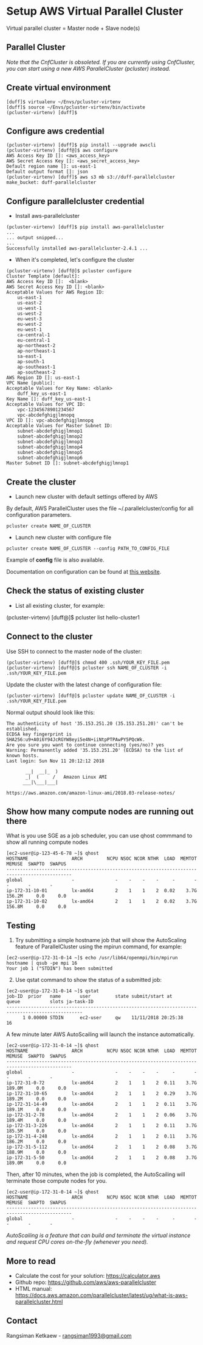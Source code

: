 # Setup AWS Virtual Parallel Cluster

Virtual parallel cluster = Master node + Slave node(s)

## Parallel Cluster

_Note that the CnfCluster is obsoleted. If you are currently using CnfCluster, you can start using a new AWS ParallelCluster (pcluster) instead._

## Create virtual environment

```
[duff]$ virtualenv ~/Envs/pcluster-virtenv
[duff]$ source ~/Envs/pcluster-virtenv/bin/activate
(pcluster-virtenv) [duff]$ 
```

## Configure aws credential

```
(pcluster-virtenv) [duff]$ pip install --upgrade awscli
(pcluster-virtenv) [duff@]$ aws configure
AWS Access Key ID []: <aws_access_key>
AWS Secret Access Key []: <aws_secret_access_key>
Default region name []: us-east-1
Default output format []: json
(pcluster-virtenv) [duff]$ aws s3 mb s3://duff-parallelcluster
make_bucket: duff-parallelcluster 
```

## Configure parallelcluster credential

- Install aws-parallelcluster

```
(pcluster-virtenv) [duff]$ pip install aws-parallelcluster
...
... output snipped...
...
Successfully installed aws-parallelcluster-2.4.1 ...
```

- When it's completed, let's configure the cluster

```
(pcluster-virtenv) [duff@]$ pcluster configure
Cluster Template [default]:
AWS Access Key ID []:  <blank>
AWS Secret Access Key ID []: <blank>
Acceptable Values for AWS Region ID:
    us-east-1
    us-east-2
    us-west-1
    us-west-2
    eu-west-3
    eu-west-2
    eu-west-1
    ca-central-1
    eu-central-1
    ap-northeast-2
    ap-northeast-1
    sa-east-1
    ap-south-1
    ap-southeast-1
    ap-southeast-2
AWS Region ID []: us-east-1
VPC Name [public]:
Acceptable Values for Key Name: <blank>
    duff_key_us-east-1
Key Name []: duff_key_us-east-1
Acceptable Values for VPC ID:
    vpc-12345678901234567
    vpc-abcdefghigjlmnopq
VPC ID []: vpc-abcdefghigjlmnopq
Acceptable Values for Master Subnet ID:
    subnet-abcdefghigjlmnop1
    subnet-abcdefghigjlmnop2
    subnet-abcdefghigjlmnop3
    subnet-abcdefghigjlmnop4
    subnet-abcdefghigjlmnop5
    subnet-abcdefghigjlmnop6
Master Subnet ID []: subnet-abcdefghigjlmnop1
```

## Create the cluster

- Launch new cluster with default settings offered by AWS

By default, AWS ParallelCluster uses the file ~/.parallelcluster/config for all configuration parameters.

```
pcluster create NAME_OF_CLUSTER
```

- Launch new cluster with configure file

```
pcluster create NAME_OF_CLUSTER --config PATH_TO_CONFIG_FILE
```

Example of **config** file is also available.

Documentation on configuration can be found at [this website](https://docs.aws.amazon.com/parallelcluster/latest/ug/configuration.html).

## Check the status of existing cluster

- List all existing cluster, for example:

(pcluster-virtenv) [duff@]$ pcluster list
hello-cluster1

## Connect to the cluster

Use SSH to connect to the master node of the cluster:

```
(pcluster-virtenv) [duff@]$ chmod 400 .ssh/YOUR_KEY_FILE.pem
(pcluster-virtenv) [duff@]$ pcluster ssh NAME_OF_CLUSTER -i .ssh/YOUR_KEY_FILE.pem
```

Update the cluster with the latest change of configuration file:

```
(pcluster-virtenv) [duff@]$ pcluster update NAME_OF_CLUSTER -i .ssh/YOUR_KEY_FILE.pem
```

Normal output should look like this:

```
The authenticity of host '35.153.251.20 (35.153.251.20)' can't be established.
ECDSA key fingerprint is SHA256:u9+A0i6Y94JcRGYW8eyi5e4N+iiNtpPTPAwPY5PQcWk.
Are you sure you want to continue connecting (yes/no)? yes
Warning: Permanently added '35.153.251.20' (ECDSA) to the list of known hosts.
Last login: Sun Nov 11 20:12:12 2018

       __|  __|_  )
       _|  (     /   Amazon Linux AMI
      ___|\___|___|

https://aws.amazon.com/amazon-linux-ami/2018.03-release-notes/
```

## Show how many compute nodes are running out there

What is you use SGE as a job scheduler, you can use qhost commmand to show all running compute nodes

```
[ec2-user@ip-123-45-6-78 ~]$ qhost
HOSTNAME                ARCH         NCPU NSOC NCOR NTHR  LOAD  MEMTOT  MEMUSE  SWAPTO  SWAPUS
----------------------------------------------------------------------------------------------
global                  -               -    -    -    -     -       -       -       -       -
ip-172-31-10-01         lx-amd64        2    1    1    2  0.02    3.7G  156.2M     0.0     0.0
ip-172-31-10-02         lx-amd64        2    1    1    2  0.02    3.7G  156.8M     0.0     0.0
```

## Testing

1. Try submitting a simple hostname job that will show the AutoScaling feature of ParallelCluster using the mpirun command, for example:

```
[ec2-user@ip-172-31-0-14 ~]$ echo /usr/lib64/openmpi/bin/mpirun hostname | qsub -pe mpi 16
Your job 1 ("STDIN") has been submitted
```

2. Use qstat command to show the status of a submitted job:

```
[ec2-user@ip-172-31-0-14 ~]$ qstat
job-ID  prior   name       user         state submit/start at     queue           slots ja-task-ID
--------------------------------------------------------------------------------------------------
      1 0.00000 STDIN      ec2-user     qw    11/11/2018 20:25:38                 16
```

A few minute later AWS AutoScailing will launch the instance automatically.

```
[ec2-user@ip-172-31-0-14 ~]$ qhost
HOSTNAME                ARCH         NCPU NSOC NCOR NTHR  LOAD  MEMTOT  MEMUSE  SWAPTO  SWAPUS
----------------------------------------------------------------------------------------------
global                  -               -    -    -    -     -       -       -       -       -
ip-172-31-0-72          lx-amd64        2    1    1    2  0.11    3.7G  189.0M     0.0     0.0
ip-172-31-10-65         lx-amd64        2    1    1    2  0.29    3.7G  189.2M     0.0     0.0
ip-172-31-14-49         lx-amd64        2    1    1    2  0.11    3.7G  189.1M     0.0     0.0
ip-172-31-2-78          lx-amd64        2    1    1    2  0.06    3.7G  189.4M     0.0     0.0
ip-172-31-3-226         lx-amd64        2    1    1    2  0.11    3.7G  185.5M     0.0     0.0
ip-172-31-4-248         lx-amd64        2    1    1    2  0.11    3.7G  186.2M     0.0     0.0
ip-172-31-5-112         lx-amd64        2    1    1    2  0.08    3.7G  188.9M     0.0     0.0
ip-172-31-5-50          lx-amd64        2    1    1    2  0.08    3.7G  189.0M     0.0     0.0
```

Then, after 10 minutes, when the job is completed, the AutoScailing will terminate those compute nodes for you.

```
[ec2-user@ip-172-31-0-14 ~]$ qhost
HOSTNAME                ARCH         NCPU NSOC NCOR NTHR  LOAD  MEMTOT  MEMUSE  SWAPTO  SWAPUS
----------------------------------------------------------------------------------------------
global                  -               -    -    -    -     -       -       -       -       -
```

_AutoScailing is a feature that can build and terminate the virtual instance and request CPU cores on-the-fly (whenever you need)._

## More to read
- Calculate the cost for your solution: https://calculator.aws
- Github repo: https://github.com/aws/aws-parallelcluster
- HTML manual: https://docs.aws.amazon.com/parallelcluster/latest/ug/what-is-aws-parallelcluster.html

## Contact

Rangsiman Ketkaew - rangsiman1993@gmail.com
